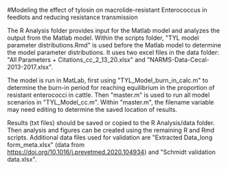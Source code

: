 #Modeling the effect of tylosin on macrolide-resistant Enterococcus in feedlots and reducing resistance transmission

The R Analysis folder provides input for the Matlab model and analyzes the output from the Matlab model. 
Within the scripts folder, "TYL model parameter distributions.Rmd" is used before the Matlab model to determine the model parameter distributions. It uses two excel files in the data folder: "All Parameters + Citations_cc_2_13_20.xlsx" and "NARMS-Data-Cecal-2013-2017.xlsx".

The model is run in MatLab, first using "TYL_Model_burn_in_calc.m" to determine the burn-in period for reaching equilibrium in the proportion of resistant enterococci in cattle. Then "master.m" is used to run all model scenarios in "TYL_Model_cc.m". Within "master.m", the filename variable may need editing to determine the saved location of results.

Results (txt files) should be saved or copied to the R Analysis/data folder. Then analysis and figures can be created using the remaining R and Rmd scripts. Additional data files used for validation are "Extracted Data_long form_meta.xlsx" (data from https://doi.org/10.1016/j.prevetmed.2020.104934) and "Schmidt validation data.xlsx".
